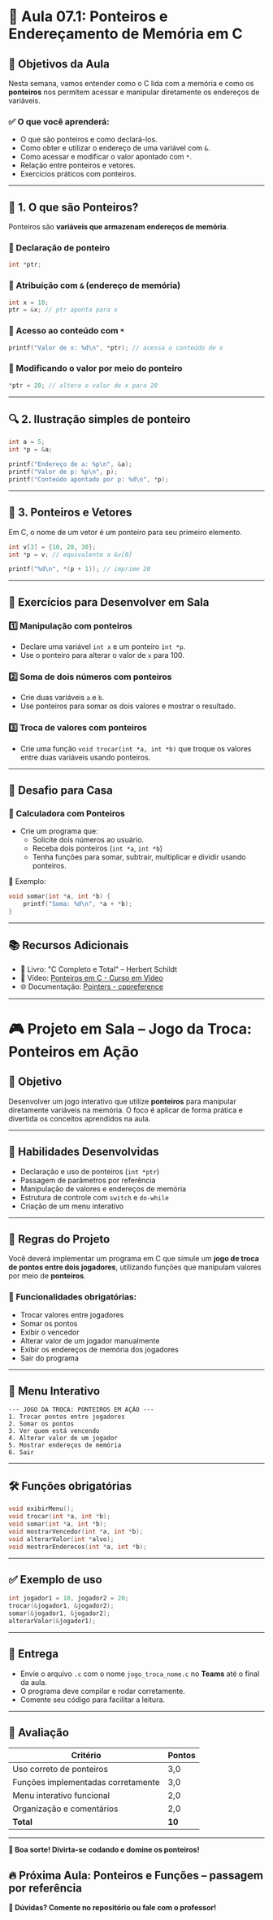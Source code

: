# 🚀 Aula 07.1: Ponteiros e Endereçamento de Memória em C

## 📌 Objetivos da Aula
Nesta semana, vamos entender como o C lida com a memória e como os **ponteiros** nos permitem acessar e manipular diretamente os endereços de variáveis.

### ✅ O que você aprenderá:
- O que são ponteiros e como declará-los.
- Como obter e utilizar o endereço de uma variável com `&`.
- Como acessar e modificar o valor apontado com `*`.
- Relação entre ponteiros e vetores.
- Exercícios práticos com ponteiros.

---

## 📖 1. O que são Ponteiros?
Ponteiros são **variáveis que armazenam endereços de memória**.

### 📌 Declaração de ponteiro
```c
int *ptr;
```

### 📌 Atribuição com `&` (endereço de memória)
```c
int x = 10;
ptr = &x; // ptr aponta para x
```

### 📌 Acesso ao conteúdo com `*`
```c
printf("Valor de x: %d\n", *ptr); // acessa o conteúdo de x
```

### 📌 Modificando o valor por meio do ponteiro
```c
*ptr = 20; // altera o valor de x para 20
```

---

## 🔍 2. Ilustração simples de ponteiro
```c
int a = 5;
int *p = &a;

printf("Endereço de a: %p\n", &a);
printf("Valor de p: %p\n", p);
printf("Conteúdo apontado por p: %d\n", *p);
```

---

## 🔁 3. Ponteiros e Vetores
Em C, o nome de um vetor é um ponteiro para seu primeiro elemento.
```c
int v[3] = {10, 20, 30};
int *p = v; // equivalente a &v[0]

printf("%d\n", *(p + 1)); // imprime 20
```

---

## 📝 Exercícios para Desenvolver em Sala

### 1️⃣ Manipulação com ponteiros
- Declare uma variável `int x` e um ponteiro `int *p`.
- Use o ponteiro para alterar o valor de `x` para 100.

### 2️⃣ Soma de dois números com ponteiros
- Crie duas variáveis `a` e `b`.
- Use ponteiros para somar os dois valores e mostrar o resultado.

### 3️⃣ Troca de valores com ponteiros
- Crie uma função `void trocar(int *a, int *b)` que troque os valores entre duas variáveis usando ponteiros.

---

## 🎯 Desafio para Casa

### 📌 Calculadora com Ponteiros
- Crie um programa que:
  - Solicite dois números ao usuário.
  - Receba dois ponteiros (`int *a`, `int *b`)
  - Tenha funções para somar, subtrair, multiplicar e dividir usando ponteiros.

📌 Exemplo:
```c
void somar(int *a, int *b) {
    printf("Soma: %d\n", *a + *b);
}
```

---

## 📚 Recursos Adicionais
- 📘 Livro: "C Completo e Total" – Herbert Schildt
- 🎥 Vídeo: [Ponteiros em C - Curso em Vídeo](https://www.youtube.com/watch?v=2V7V6sH1EZs)
- 🌐 Documentação: [Pointers - cppreference](https://en.cppreference.com/w/c/language/pointer)

---

# 🎮 Projeto em Sala – Jogo da Troca: Ponteiros em Ação

## 🎯 Objetivo
Desenvolver um jogo interativo que utilize **ponteiros** para manipular diretamente variáveis na memória. O foco é aplicar de forma prática e divertida os conceitos aprendidos na aula.

---

## 🧠 Habilidades Desenvolvidas
- Declaração e uso de ponteiros (`int *ptr`)
- Passagem de parâmetros por referência
- Manipulação de valores e endereços de memória
- Estrutura de controle com `switch` e `do-while`
- Criação de um menu interativo

---

## 📝 Regras do Projeto
Você deverá implementar um programa em C que simule um **jogo de troca de pontos entre dois jogadores**, utilizando funções que manipulam valores por meio de **ponteiros**.

### 🧩 Funcionalidades obrigatórias:
- Trocar valores entre jogadores
- Somar os pontos
- Exibir o vencedor
- Alterar valor de um jogador manualmente
- Exibir os endereços de memória dos jogadores
- Sair do programa

---

## 🧭 Menu Interativo
```
--- JOGO DA TROCA: PONTEIROS EM AÇÃO ---
1. Trocar pontos entre jogadores
2. Somar os pontos
3. Ver quem está vencendo
4. Alterar valor de um jogador
5. Mostrar endereços de memória
6. Sair
```

---

## 🛠️ Funções obrigatórias
```c
void exibirMenu();
void trocar(int *a, int *b);
void somar(int *a, int *b);
void mostrarVencedor(int *a, int *b);
void alterarValor(int *alvo);
void mostrarEnderecos(int *a, int *b);
```

---

## ✅ Exemplo de uso
```c
int jogador1 = 10, jogador2 = 20;
trocar(&jogador1, &jogador2);
somar(&jogador1, &jogador2);
alterarValor(&jogador1);
```

---

## 📎 Entrega
- Envie o arquivo `.c` com o nome `jogo_troca_nome.c` no **Teams** até o final da aula.
- O programa deve compilar e rodar corretamente.
- Comente seu código para facilitar a leitura.

---

## 🧮 Avaliação
| Critério                         | Pontos |
|---------------------------------|--------|
| Uso correto de ponteiros        | 3,0    |
| Funções implementadas corretamente | 3,0 |
| Menu interativo funcional       | 2,0    |
| Organização e comentários       | 2,0    |
| **Total**                       | **10** |

---


**🚀 Boa sorte! Divirta-se codando e domine os ponteiros!**
## 🔥 Próxima Aula: Ponteiros e Funções – passagem por referência
**💬 Dúvidas? Comente no repositório ou fale com o professor!**


